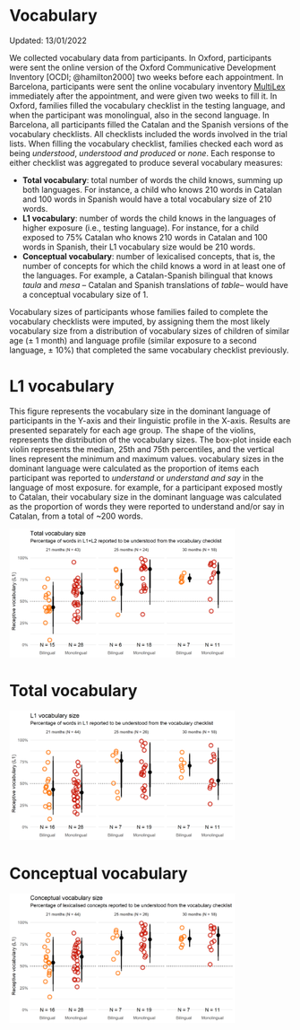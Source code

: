 Vocabulary
================
Updated: 13/01/2022

We collected vocabulary data from participants. In Oxford, participants
were sent the online version of the Oxford Communicative Development
Inventory \[OCDI; @hamilton2000\] two weeks before each appointment. In
Barcelona, participants were sent the online vocabulary inventory
[MultiLex](https://github.com/gongcastro/multilex) immediately after the
appointment, and were given two weeks to fill it. In Oxford, families
filled the vocabulary checklist in the testing language, and when the
participant was monolingual, also in the second language. In Barcelona,
all participants filled the Catalan and the Spanish versions of the
vocabulary checklists. All checklists included the words involved in the
trial lists. When filling the vocabulary checklist, families checked
each word as being *understood*, *understood and produced* or *none*.
Each response to either checklist was aggregated to produce several
vocabulary measures:

-   **Total vocabulary**: total number of words the child knows, summing
    up both languages. For instance, a child who knows 210 words in
    Catalan and 100 words in Spanish would have a total vocabulary size
    of 210 words.
-   **L1 vocabulary**: number of words the child knows in the languages
    of higher exposure (i.e., testing language). For instance, for a
    child exposed to 75% Catalan who knows 210 words in Catalan and 100
    words in Spanish, their L1 vocabulary size would be 210 words.
-   **Conceptual vocabulary**: number of lexicalised concepts, that is,
    the number of concepts for which the child knows a word in at least
    one of the languages. For example, a Catalan-Spanish bilingual that
    knows *taula* and *mesa* – Catalan and Spanish translations of
    *table*– would have a conceptual vocabulary size of 1.

Vocabulary sizes of participants whose families failed to complete the
vocabulary checklists were imputed, by assigning them the most likely
vocabulary size from a distribution of vocabulary sizes of children of
similar age (± 1 month) and language profile (similar exposure to a
second language, ± 10%) that completed the same vocabulary checklist
previously.

# L1 vocabulary

This figure represents the vocabulary size in the dominant language of
participants in the Y-axis and their linguistic profile in the X-axis.
Results are presented separately for each age group. The shape of the
violins, represents the distribution of the vocabulary sizes. The
box-plot inside each violin represents the median, 25th and 75th
percentiles, and the vertical lines represent the minimum and maximum
values. vocabulary sizes in the dominant language were calculated as the
proportion of items each participant was reported to *understand* or
*understand and say* in the language of most exposure. for example, for
a participant exposed mostly to Catalan, their vocabulary size in the
dominant language was calculated as the proportion of words they were
reported to understand and/or say in Catalan, from a total of \~200
words.

<img src="02_vocabulary_files/figure-gfm/vocabulary_l1-1.png" width="80%" />

# Total vocabulary

<img src="02_vocabulary_files/figure-gfm/vocabulary_total-1.png" width="80%" />

# Conceptual vocabulary

<img src="02_vocabulary_files/figure-gfm/vocabulary_conceptual-1.png" width="80%" />
